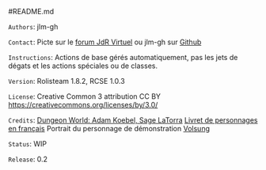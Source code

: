 #README.md

`Authors`: jlm-gh

`Contact`: Picte sur le [forum JdR Virtuel](https://jdrvirtuel.com) ou jlm-gh sur [Github](https://github.com)

`Instructions`: Actions de base gérés automatiquement, pas les jets de dégats et les actions spéciales ou de classes.

`Version`: Rolisteam 1.8.2, RCSE 1.0.3

`License`: Creative Common 3 attribution CC BY https://creativecommons.org/licenses/by/3.0/

`Credits`: [Dungeon World:  Adam Koebel, Sage LaTorra](http://www.dungeon-world.com)
	   [Livret de personnages en français](http://dungeonworld.pbta.fr/2016/10/19/livrets-de-perso-v2)
	   Portrait du personnage de démonstration [Volsung](http://2d6pluscool.ovh/index.php/2016/04/13/grimace-un-trombinoscope-pour-vos-parties-de-jdr/)

`Status`: WIP

`Release`: 0.2
